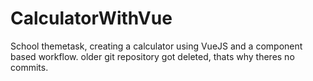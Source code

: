 # CalculatorWithVue

School themetask, creating a calculator using VueJS and a component based workflow. older git repository got deleted, thats why theres no commits. 
